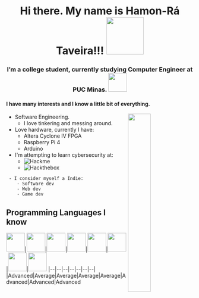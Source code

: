 <div align="center">  <h1>Hi there. My name is Hamon-Rá Taveira!!! <img src="https://media.giphy.com/media/VFB3cJJne7b5m/giphy.gif" width="100"></h1>  <h3>I’m a college student, currently studying Computer Engineer at PUC Minas. <img src="https://minionupucmg.files.wordpress.com/2017/03/logo-puc.jpg" width="50"></h3> </div>  

<h4> I have many interests and I know a little bit of everything. </h4> 

<img width="35%" src="https://media.giphy.com/media/5ntdy5Ban1dIY/giphy.gif" align=right>

- Software Engineering.
	- I love tinkering and messing around.  
- Love hardware, currently I have:
	- Altera Cyclone IV FPGA
	- Raspberry Pi 4
	- Arduino
- I'm attempting to learn cybersecurity at:
	 - ![Hackme](https://tryhackme.com/)
	 - ![Hackthebox](https://www.hackthebox.eu/)

```
 - I consider myself a Indie: 
 	- Software dev
	- Web dev 
	- Game dev
```

<h2>Programming Languages I know</h2>
<img width="50px" src="https://img1.gratispng.com/20180320/fsw/kisspng-angle-text-symbol-brand-other-python-5ab0c09b0e3083.2363551015215330830581.jpg">|<img width="50px" src="https://logodownload.org/wp-content/uploads/2017/04/java-logo-4.png">|<img width="50px" src="https://img.icons8.com/color/452/c-programming.png">|<img width="50px" src="https://upload.wikimedia.org/wikipedia/commons/thumb/1/18/ISO_C%2B%2B_Logo.svg/306px-ISO_C%2B%2B_Logo.svg.png">|<img width="50px" src="https://upload.wikimedia.org/wikipedia/commons/thumb/9/99/Unofficial_JavaScript_logo_2.svg/480px-Unofficial_JavaScript_logo_2.svg.png">|<img width="50px" src="https://www.w3.org/html/logo/downloads/HTML5_1Color_Black.png">|<img width="50px" src="https://e7.pngegg.com/pngimages/239/228/png-clipart-html-css3-cascading-style-sheets-logo-markup-language-digital-agency-miscellaneous-blue.png">|<img width="50px" src="https://www.w3.org/html/logo/downloads/HTML5_1Color_Black.png">
|--|--|--|--|--|--|--|
|Advanced|Average|Average|Average|Average|Advanced|Advanced|Advanced

<!--
**Pharaoh00/Pharaoh00** is a ✨ _special_ ✨ repository because its `README.md` (this file) appears on your GitHub profile.

Here are some ideas to get you started:

- 🔭 I’m currently working on ...
- 🌱 I’m currently learning ...
- 👯 I’m looking to collaborate on ...
- 🤔 I’m looking for help with ...
- 💬 Ask me about ...
- 📫 How to reach me: ...
- 😄 Pronouns: ...
- ⚡ Fun fact: ...
-->
